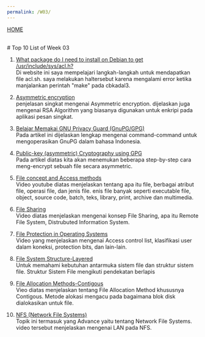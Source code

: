 ```yaml
---
permalink: /W03/
---
```

[HOME](../)

<br>
# Top 10 List of Week 03


1. [What package do I need to install on Debian to get /usr/include/sys/acl.h?](https://lists.samba.org/archive/samba-technical/2013-June/093501.html)<br>
Di website ini saya mempelajari langkah-langkah untuk mendapatkan file acl.sh. saya melakukan haltersebut karena mengalami error ketika manjalankan perintah "make" pada cbkadal3.

2. [Asymmetric encryption](https://www.youtube.com/watch?v=AQDCe585Lnc)<br>
penjelasan singkat mengenai Asymmetric encryption. dijelaskan juga mengenai RSA Algorithm yang biasanya digunakan untuk enkripi pada aplikasi pesan singkat.

3. [Belajar Memakai GNU Privacy Guard (GnuPG/GPG)](https://medium.com/kode-dan-kodean/belajar-memakai-gnu-privacy-guard-gnupg-gpg-3944e19dba91)<br>
Pada artikel ini dijelaskan lengkap mengenai command-command untuk mengoperasikan GnuPG dalam bahasa Indonesia.

4. [Public-key (asymmetric) Cryptography using GPG](https://medium.com/@GalarnykMichael/public-key-asymmetric-cryptography-using-gpg-5a8d914c9bca)<br>
Pada artikel diatas kita akan menemukan beberapa step-by-step cara meng-encrypt sebuah file secara asymmetric.

5. [File concept and Access methods](https://www.youtube.com/watch?v=-yPoQ_T6RzQ)<br>
Video youtube diatas menjelaskan tentang apa itu file, berbagai atribut file, operasi file, dan jenis file. enis file banyak seperti executable file, object, source code, batch, teks, library, print, archive dan multimedia.

6. [File Sharing](https://www.youtube.com/watch?v=-wcFhzbgaaU)<br>
Video diatas menjelaskan mengenai konsep File Sharing, apa itu Remote File System, Distrubuted Information System. 

7. [File Protection in Operating Systems](https://www.youtube.com/watch?v=x_cneou1UEs)<br>
Video yang menjelaskan mengenai Access control list, klasifikasi user dalam koneksi, protection bits, dan lain-lain.

8. [File System Structure-Layered](https://www.youtube.com/watch?v=2MlaqSmklhM&list=PLskQvPDUk0sKgGGReUz7nMwYkDTbevUC1)<br>
Untuk memahami kebutuhan antarmuka sistem file dan struktur sistem file. Struktur Sistem File mengikuti pendekatan berlapis

9. [File Allocation Methods-Contigous](https://www.youtube.com/watch?v=uiykI13srak)<br>
Vieo diatas menjelaskan tentang File Allocation Method khususnya Contigous. Metode alokasi mengacu pada bagaimana blok disk dialokasikan untuk file.

10. [NFS (Network File Systems)](https://www.youtube.com/watch?v=wOQym_iOULE)<br>
Topik ini termasuk yang Advance yaitu tentang Network File Systems. video tersebut menjelaskan mengenai LAN pada NFS.
